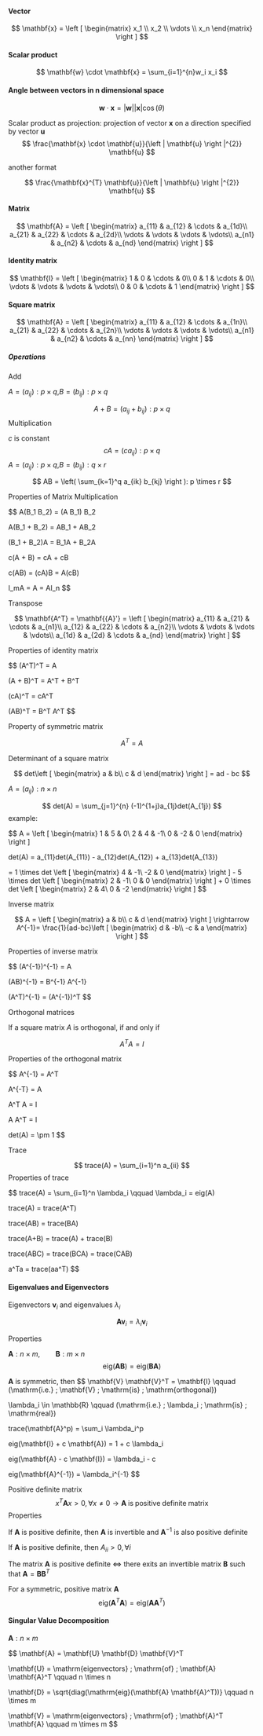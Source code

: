 #### Vector






$$
\mathbf{x} = \left [ \begin{matrix}
x_1
\\ 
x_2
\\ 
\vdots 
\\
x_n
\end{matrix} \right ]
$$

#### Scalar product

$$
\mathbf{w} \cdot \mathbf{x} = \sum_{i=1}^{n}w_i x_i
$$

#### Angle between vectors in n dimensional space

$$
\mathbf{w} \cdot \mathbf{x} = |\mathbf{w}| |\mathbf{x}| \cos(\theta)
$$

Scalar product as projection: projection of vector $\mathbf{x}$ on a direction specified by vector $\mathbf{u}$ 
$$
\frac{\mathbf{x} \cdot \mathbf{u}}{\left | \mathbf{u} \right |^{2}} \mathbf{u}
$$

another format

$$
\frac{\mathbf{x}^{T} \mathbf{u}}{\left | \mathbf{u} \right |^{2}} \mathbf{u}
$$

#### Matrix

$$
\mathbf{A} = \left [ \begin{matrix}
a_{11} & a_{12} & \cdots & a_{1d}\\ 
a_{21} & a_{22} & \cdots & a_{2d}\\ 
\vdots & \vdots & \vdots & \vdots\\
a_{n1} & a_{n2} & \cdots & a_{nd}
\end{matrix} \right ]
$$

#### Identity matrix

$$
\mathbf{I} = \left [ \begin{matrix}
1 & 0 & \cdots & 0\\ 
0 & 1 & \cdots & 0\\ 
\vdots & \vdots & \vdots & \vdots\\
0 & 0 & \cdots & 1
\end{matrix} \right ]
$$

#### Square matrix

$$
\mathbf{A} = \left [ \begin{matrix}
a_{11} & a_{12} & \cdots & a_{1n}\\ 
a_{21} & a_{22} & \cdots & a_{2n}\\ 
\vdots & \vdots & \vdots & \vdots\\
a_{n1} & a_{n2} & \cdots & a_{nn}
\end{matrix} \right ]
$$

##### Operations

Add

$A=(a_{ij}): p \times q$,$B=(b_{ij}): p \times q$

$$
A + B = (a_{ij} + b_{ij}): p \times q
$$
Multiplication

$c$ is constant
$$
cA=(ca_{ij}): p \times q
$$
$A=(a_{ij}): p \times q$,$B=(b_{ij}): q \times r$

$$
AB = \left( \sum_{k=1}^q a_{ik} b_{kj} \right ): p \times r
$$

Properties of Matrix Multiplication

$$
A(B_1 B_2) = (A B_1) B_2 

A(B_1 + B_2) = AB_1 + AB_2

(B_1 + B_2)A = B_1A + B_2A

c(A + B) = cA + cB

c(AB) = (cA)B = A(cB)

I_mA = A = AI_n
$$

Transpose

$$
\mathbf{A^T} = \mathbf{{A}'} = \left [ \begin{matrix}
a_{11} & a_{21} & \cdots & a_{n1}\\ 
a_{12} & a_{22} & \cdots & a_{n2}\\ 
\vdots & \vdots & \vdots & \vdots\\
a_{1d} & a_{2d} & \cdots & a_{nd}
\end{matrix} \right ]
$$

Properties of identity matrix

$$
(A^T)^T = A

(A + B)^T = A^T + B^T

(cA)^T = cA^T

(AB)^T = B^T A^T
$$

Property of symmetric matrix

$$
A^T = A
$$

Determinant of a square matrix

$$
det\left [ \begin{matrix}
a & b\\ 
c & d
\end{matrix} \right ] = ad - bc
$$

$A=(a_{ij}): n \times n$

$$
det(A) = \sum_{j=1}^{n} (-1)^{1+j}a_{1j}det(A_{1j})
$$
example:

$$
A = \left [ \begin{matrix}
1 & 5 & 0\\ 
2 & 4 & -1\\
0 & -2 & 0
\end{matrix} \right ]

det(A) = a_{11}det(A_{11}) - a_{12}det(A_{12}) + a_{13}det(A_{13}) 

= 1 \times det \left [ \begin{matrix}
4 & -1\\ 
-2 & 0
\end{matrix} \right ] - 5 \times det \left [ \begin{matrix}
2 & -1\\ 
0 & 0
\end{matrix} \right ] + 0 \times det \left [ \begin{matrix}
2 & 4\\ 
0 & -2
\end{matrix} \right ]
$$


Inverse matrix

$$
A = \left [ \begin{matrix}
a & b\\ 
c & d
\end{matrix} \right ] \rightarrow 
A^{-1}= \frac{1}{ad-bc}\left [ \begin{matrix}
d & -b\\ 
-c & a
\end{matrix} \right ]
$$

Properties of inverse matrix


$$
(A^{-1})^{-1} = A

(AB)^{-1} = B^{-1} A^{-1}

(A^T)^{-1} = (A^{-1})^T
$$

Orthogonal matrices

If a square matrix $A$ is orthogonal, if and only if

$$
A^T A = I
$$

Properties of the orthogonal matrix

$$
A^{-1} = A^T

A^{-T} = A

A^T A = I

A A^T = I

det(A) = \pm 1
$$

Trace

$$
trace(A) = \sum_{i=1}^n a_{ii}
$$
Properties of trace

$$
trace(A) = \sum_{i=1}^n \lambda_i \qquad \lambda_i = eig(A)

trace(A) = trace(A^T)

trace(AB) = trace(BA)

trace(A+B) = trace(A) + trace(B)

trace(ABC) = trace(BCA) = trace(CAB)

a^Ta = trace(aa^T)
$$

#### Eigenvalues and Eigenvectors

Eigenvectors $\mathbf{v}_i$ and eigenvalues $\lambda_i$

$$
\mathbf{A} \mathbf{v}_i = \lambda_i \mathbf{v}_i
$$

Properties

$\mathbf{A}: n \times m, \qquad \mathbf{B}: m \times n$
$$
\mathrm{eig}(\mathbf{A} \mathbf{B}) = \mathrm{eig}(\mathbf{B} \mathbf{A})
$$

$\mathbf{A}$ is symmetric, then
$$
\mathbf{V} \mathbf{V}^T = \mathbf{I} \qquad (\mathrm{i.e.} \; \mathbf{V} \; \mathrm{is} \; \mathrm{orthogonal})

\lambda_i \in \mathbb{R} \qquad (\mathrm{i.e.} \; \lambda_i \; \mathrm{is} \; \mathrm{real})

trace(\mathbf{A}^p) = \sum_i \lambda_i^p

eig(\mathbf{I} + c \mathbf{A}) = 1 + c \lambda_i

eig(\mathbf{A} - c \mathbf{I}) = \lambda_i - c

eig(\mathbf{A}^{-1}) = \lambda_i^{-1}
$$

Positive definite matrix
$$
x^T \mathbf{A} x > 0, \forall x \neq 0 \rightarrow \mathbf{A} \; \mathrm{is} \; \mathrm{positive} \; \mathrm{definite} \; \mathrm{matrix}
$$
Properties

If $\mathbf{A}$ is positive definite, then $\mathbf{A}$ is invertible and $\mathbf{A}^{-1}$ is also positive definite

If $\mathbf{A}$ is positive definite, then $A_{ii}>0, \forall i$

The matrix $\mathbf{A}$ is positive definite $\Leftrightarrow$ there exits an invertible matrix $\mathbf{B}$ such that $\mathbf{A} = \mathbf{B} \mathbf{B}^T$

For a symmetric, positive matrix $\mathbf{A}$
$$
\mathrm{eig}(\mathbf{A}^T \mathbf{A}) = \mathrm{eig}(\mathbf{A} \mathbf{A}^T)
$$

#### Singular Value Decomposition

$\mathbf{A}: n \times m$

$$
\mathbf{A} = \mathbf{U} \mathbf{D} \mathbf{V}^T

\mathbf{U} = \mathrm{eigenvectors} \; \mathrm{of} \; \mathbf{A} \mathbf{A}^T \qquad n \times n

\mathbf{D} = \sqrt{diag(\mathrm{eig}(\mathbf{A} \mathbf{A}^T))} \qquad n \times m

\mathbf{V} = \mathrm{eigenvectors} \; \mathrm{of} \; \mathbf{A}^T \mathbf{A} \qquad m \times m
$$
